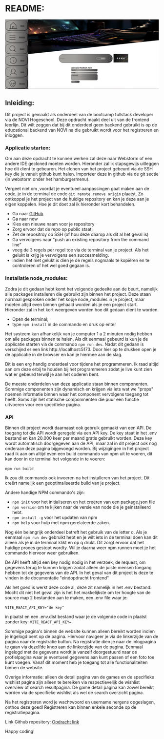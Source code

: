 
# README:
![img_1.png](img_1.png)

## Inleiding:

Dit project is gemaakt als onderdeel van de bootcamp fullstack developer via de NOVI Hogeschool.
Deze opdracht maakt deel uit van de frontend leerlijn. Dit wilt zeggen dat bij dit onderdeel geen backend gebruikt is op de
educational backend van NOVI na die gebruikt wordt voor het registreren en inloggen.

### Applicatie starten:

Om aan deze opdracht te kunnen werken zal deze naar Webstorm of een andere IDE gecloned moeten worden. Hieronder zal ik stapsgewijs uitleggen hoe dit dient te gebeuren.
Het clonen van het project gebeurd via de SSH key die je vanuit github kunt halen.
Importeer deze in github via de git sectie (in webstorm onder het hamburgermenu).

Vergeet niet om ,voordat je eventueel aanpassingen gaat maken aan de code, je in de terminal de code `git remote remove origin` plaatst.
Zo ontkoppel je het project van de huidige repository en kan je deze aan je eigen koppelen. Hoe je dit doet zal ik hieronder kort behandelen.

- Ga naar [GitHub](https://github.com)
- Ga naar new
- Kies een nieuwe naam voor je repository
- Zorg ervoor dat de repo op public staat;
- Zet de repositroy op SSH (of hou deze daarop als dit al het geval is)
- Ga vervolgens naar "push an existing repository from the command line"
- voeg de 3 regels per regel toe via de terminal van je project. Als het gelukt is krijg je vervolgens een succesmelding.
- Indien het niet gelukt is dien je de regels nogmaals te kopiëren en te controleren of het wel goed gegaan is.


### Installatie node_modules:

Zodra je dit gedaan hebt komt het volgende gedeelte aan de beurt, namelijk alle packages installeren die gebruikt zijn binnen het project. Deze staan normaal
gesproken onder het kopje node_modules in je project, maar moeten altijd even binnen gehaald worden als je een project start. Hieronder zal in het kort weergeven worden hoe dit gedaan dient te worden.

- Open de terminal;
- type `npm install` in de commando en druk op enter

Het systeem kan afhankelijk van je computer 1 a 2 minuten nodig hebben om alle packages binnen te halen.
Als dit eenmaal gebeurd is kun je de applicatie starten via de commando `npm run dev`. Nadat dit gedaan is verschijnd er een link http://localhost:5173. Door hier op te drukken open je de applicatie in de browser
en kan je hiermee aan de slag.

Dit is een erg handig onderdeel voor tijdens het programmeren.
Ik raad altijd aan om deze erbij te houden bij het programmeren zodat je live kunt zien wat er gebeurd terwijl je aan het coderen bent.

De meeste onderdelen van deze applicatie staan binnen componenten. Sommige componenten zijn dynamisch en krijgen via iets wat we "props" noemen informatie binnen waar het component
vervolgens toegang tot heeft. Soms zijn het statische compomnenten die puur een functie uitvoeren voor een specifieke pagina.

### API

Binnen dit project wordt daarnaast ook gebruik gemaakt van een API. De toegang tot die API wordt geregeld via een API key.
De key staat in het .env bestand en kan 20.000 keer per maand gratis gebruikt worden. Deze key wordt automatisch doorgegeven aan de API,
maar zal in dit project ook nog onderaan deze pagina bijgevoegd worden. Bij wijzigingen in het project raad ik aan om altijd even een build commando van
npm uit te voeren, dit kan door in de terminal het volgende in te voeren:

`npm run build`

Ik zou dit commando ook invoeren na het installeren van het project. Dit creërt namelijk een geoptimaliseerde build van je project. 

Andere handige NPM commando's zijn:
- `npm init` voor het initialiseren en het creëren van een package.json file
- `npm version` om te kijken naar de versie van node die je geinstalleerd hebt.
- `npm install -g` voor het updaten van npm
- `npm help` voor hulp met npm gerelateerde zaken.

Nog één belangrijk onderdeel betreft het gebruik van de letter q. Als je eenmaal `npm run dev` gebruikt hebt en je wilt iets in de terminal doen kan dit alleen als je
in de terminal klikt en op q drukt. Dit zorgt ervoor dat het huidige proces gestopt wordty.  Wil je daarna weer npm runnen moet je het commando hiervoor weer gebruiken.

De API heeft altijd een key nodig nodig in het verzoek, de request, om gegevens terug te kunnen krijgen zodat alleen de juiste mensen
toegang hebben tot de gegevens van de API. In het geval van dit project is deze te vinden in de documentatie "eindopdracht frontend"

Als het goed is werkt deze code al, deze zit namelijk in het .env bestand. Mocht dit niet het geval zijn is het het makkelijkste om ter hoogte
van de source map 2 bestanden aan te maken, een .env file waar je:

`VITE_REACT_API_KEY="de key"`

in plaatst en een .env.dist bestand waar je de volgende code in plaatst zonder key:
`VITE_REACT_API_KEY=`

Sommige pagina's binnen de website kunnen alleen bereikt worden indien je ingelogd bent op de pagina.
Hiervoor navigeer je via de linkerzijde van de pagina naar de registratie button.
Na registratie dien je naar de inlogpagina te gaan via dezelfde knop aan de linkerzijde van de pagina.
Eenmaal ingelogd met de gegevens wordt je vanzelf doorgestuurd naar de profielpagina waar je eventueel gegevens aan kunt passen
of een foto toe kunt voegen. Vanaf dit moment heb je toegang tot alle functionaliteiten binnen de website.

Overige informatie:
alleen de detail pagina van de games en de specifieke wishlist pagina zijn alleen te bereiken via respectievelijk
de wishlist overview of search resultpagina. De game detail pagina kan zowel bereikt worden via de specifieke wishlist als wel de search
overzicht pagina.

Na het registreren word je wachtwoord en username nergens opgeslagen, onthou deze goed!
Registreren kan binnen enkele seconde op de registratiepagina.

Link Github repository: [Opdracht link](https://github.com/MelroyL92/final-assignment)

Happy coding!


